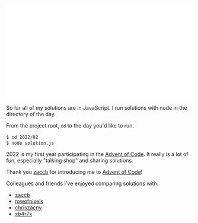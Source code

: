 <img src="assets/xmas-tree.svg" alt="X-Max Tree">

So far all of my solutions are in JavaScript.
I run solutions with node in the directory of the day.

From the project root, `cd` to the day you'd like to run.
```
$ cd 2022/02
$ node solution.js
```

2022 is my first year participating in the [Advent of Code](https://adventofcode.com).
It really is a lot of fun, especially "talking shop" and sharing solutions.

Thank you [zaccb](https://github.com/zaccb/advent-of-code) for introducing me to
[Advent of Code](https://adventofcode.com)!

Colleagues and friends I've enjoyed comparing solutions with:
* [zaccb](https://github.com/zaccb/advent-of-code)
* [rowofpixels](https://github.com/rowofpixels/advent-of-code)
* [chriszacny](https://github.com/chriszacny/advent-of-code-2022/)
* [xb4r7x](https://github.com/xb4r7x/adventOfCode2022/)